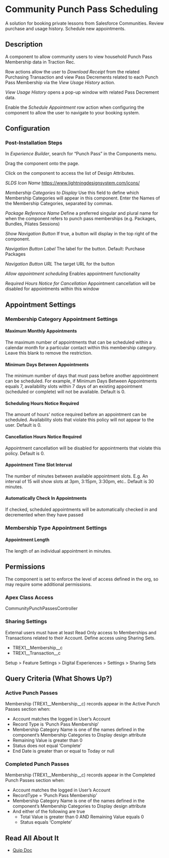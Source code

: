 # Community Punch Pass Scheduling

A solution for booking private lessons from Salesforce Communities. Review purchase and usage history. Schedule new appointments.

## Description

A component to allow community users to view household Punch Pass Membership data in Traction Rec.

Row actions allow the user to *Download Receipt* from the related Purchasing Transaction and view Pass Decrements related to each Punch Pass Membership via the *View Usage History* action.

*View Usage History* opens a pop-up window with related Pass Decrement data.

Enable the *Schedule Appointment* row action when configuring the component to allow the user to navigate to your booking system.

## Configuration

### Post-Installation Steps

In *Experience Builder*, search for “Punch Pass” in the Components menu.

Drag the component onto the page.

Click on the component to access the list of Design Attributes.

*SLDS Icon Name*
https://www.lightningdesignsystem.com/icons/

*Membership Categories to Display*
Use this field to define which Membership Categories will appear in this component. Enter the Names of the Membership Categories, separated by commas.

*Package Reference Name*
Define a preferred singular and plural name for when the component refers to punch pass memberships (e.g. Packages, Bundles, Pilates Sessions)

*Show Navigation Button*
If true, a button will display in the top right of the component.

*Navigation Button Label*
The label for the button. Default: Purchase Packages

*Navigation Button URL*
The target URL for the button

*Allow appointment scheduling*
Enables appointment functionality

*Required Hours Notice for Cancellation*
Appointment cancellation will be disabled for appointments within this window

## Appointment Settings

### Membership Category Appointment Settings

#### Maximum Monthly Appointments

The maximum number of appointments that can be scheduled within a calendar month for a particular contact within this membership category. Leave this blank to remove the restriction.

#### Minimum Days Between Appointments

The minimum number of days that must pass before another appointment can be scheduled. For example, if Minimum Days Between Appointments equals 7, availability slots within 7 days of an existing appointment (scheduled or complete) will not be available. Default is 0.

#### Scheduling Hours Notice Required

The amount of hours' notice required before an appointment can be scheduled. Availability slots that violate this policy will not appear to the user. Default is 0.

#### Cancellation Hours Notice Required

Appointment cancellation will be disabled for appointments that violate this policy. Default is 0.

#### Appointment Time Slot Interval

The number of minutes between available appointment slots. E.g. An interval of 15 will show slots at 3pm, 3:15pm, 3:30pm, etc.. Default is 30 minutes.

#### Automatically Check In Appointments

If checked, scheduled appointments will be automatically checked in and decremented when they have passed

### Membership Type Appointment Settings

#### Appointment Length

The length of an individual appointment in minutes.

## Permissions

The component is set to enforce the level of access defined in the org, so may require some additional permissions.

### Apex Class Access

CommunityPunchPassesController

### Sharing Settings

External users must have at least Read Only access to Memberships and Transactions related to their Account. Define access using Sharing Sets.

* TREX1__Membership__c
* TREX1__Transaction__c

Setup > Feature Settings > Digital Experiences > Settings > Sharing Sets

## Query Criteria (What Shows Up?)

### Active Punch Passes

Membership (TREX1__Membership__c) records appear in the Active Punch Passes section when:

* Account matches the logged in User’s Account
* Record Type is ‘Punch Pass Membership’
* Membership Category Name is one of the names defined in the component’s Membership Categories to Display design attribute
* Remaining Value is greater than 0
* Status does not equal ‘Complete’
* End Date is greater than or equal to Today or null

### Completed Punch Passes

Membership (TREX1__Membership__c) records appear in the Completed Punch Passes section when:

* Account matches the logged in User’s Account
* RecordType = ‘Punch Pass Membership’
* Membership Category Name is one of the names defined in the component’s Membership Categories to Display design attribute
* And either of the following are true
    * Total Value is greater than 0 AND Remaining Value equals 0
    * Status equals ‘Complete’

## Read All About It

- [Quip Doc](https://quip.com/Rs8gATCdwLxZ/Community-Punch-Passes-Component-Deck)
